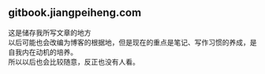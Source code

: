 ## gitbook.jiangpeiheng.com

这是储存我所写文章的地方  
以后可能也会改编为博客的根据地，但是现在的重点是笔记、写作习惯的养成，是自我内在动机的培养。  
所以以后也会比较随意，反正也没有人看。
